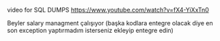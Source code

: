 video for SQL DUMPS
https://www.youtube.com/watch?v=fX4-YiXxTn0 

Beyler salary managment çalışıyor (başka kodlara entegre olacak diye en son exception yaptırmadım isterseniz ekleyip entegre edin)
